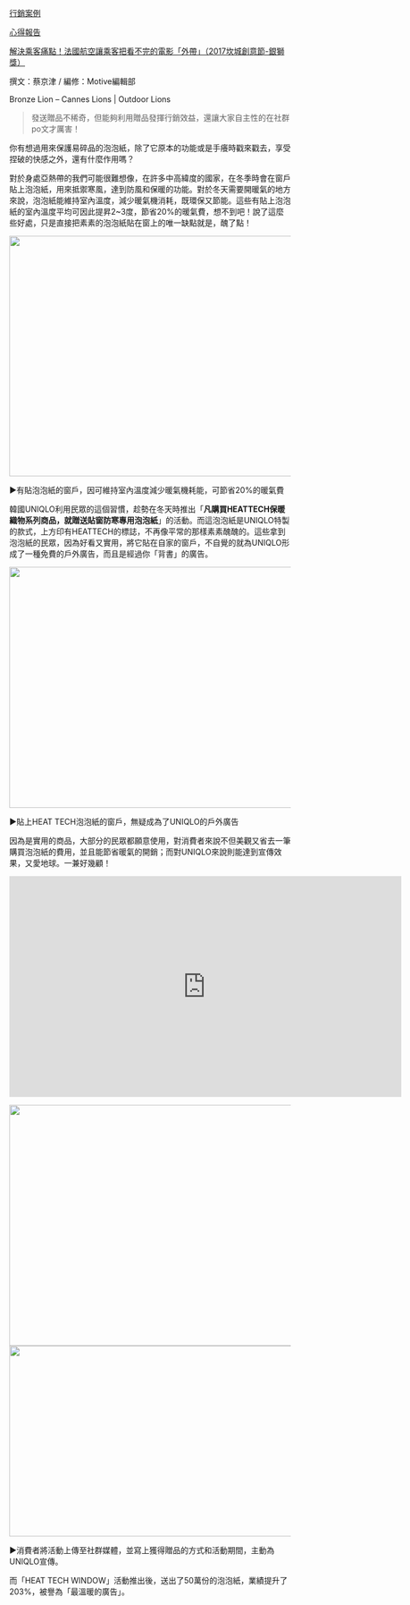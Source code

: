 <html>
<head>
<title> 送什麼贈品才能吸睛，又讓消費者主動宣傳？看韓國UNIQLO發熱衣的創意| Motive商業洞察</title>

</head>


<a href="index.md">行銷案例</a>
<p>
<a href="4th.html"> 心得報告</a>
<p>
<a href="3rd.html">解決乘客痛點！法國航空讓乘客把看不完的電影「外帶」（2017坎城創意節-銀獅獎）</a>
</div><p>撰文：蔡京津  / 編修：Motive編輯部</p>
<p>Bronze Lion &#8211; Cannes Lions | Outdoor Lions</p><blockquote><p>發送贈品不稀奇，但能夠利用贈品發揮行銷效益，還讓大家自主性的在社群po文才厲害！</p></blockquote>
<p>你有想過用來保護易碎品的泡泡紙，除了它原本的功能或是手癢時戳來戳去，享受捏破的快感之外，還有什麼作用嗎？</p>
<p>對於身處亞熱帶的我們可能很難想像，在許多中高緯度的國家，在冬季時會在窗戶貼上泡泡紙，用來抵禦寒風，達到防風和保暖的功能。對於冬天需要開暖氣的地方來說，泡泡紙能維持室內溫度，減少暖氣機消耗，既環保又節能。這些有貼上泡泡紙的室內溫度平均可因此提昇2~3度，節省20%的暖氣費，想不到吧！說了這麼些好處，只是直接把素素的泡泡紙貼在窗上的唯一缺點就是，醜了點！</p>
<p><img class="alignnone size-full wp-image-17610" src="http://www.motive.com.tw/wp-content/uploads/2017/11/螢幕快照-2017-08-30-14.56.30.png" alt="" width="846" height="430" /></p>
<p>▶︎有貼泡泡紙的窗戶，因可維持室內溫度減少暖氣機耗能，可節省20%的暖氣費</p>
<p>韓國UNIQLO利用民眾的這個習慣，趁勢在冬天時推出「<strong>凡購買HEATTECH保暖織物系列商品，就贈送貼窗防寒專用泡泡紙</strong>」的活動。而這泡泡紙是UNIQLO特製的款式，上方印有HEATTECH的標誌，不再像平常的那樣素素醜醜的。這些拿到泡泡紙的民眾，因為好看又實用，將它貼在自家的窗戶，不自覺的就為UNIQLO形成了一種免費的戶外廣告，而且是經過你「背書」的廣告。</p>
<p><img class="alignnone size-full wp-image-17611" src="http://www.motive.com.tw/wp-content/uploads/2017/11/螢幕快照-2017-08-30-14.58.45.png" alt="" width="848" height="431" /></p>
<p>▶︎貼上HEAT TECH泡泡紙的窗戶，無疑成為了UNIQLO的戶外廣告</p>
<p>因為是實用的商品，大部分的民眾都願意使用，對消費者來說不但美觀又省去一筆購買泡泡紙的費用，並且能節省暖氣的開銷；而對UNIQLO來說則能達到宣傳效果，又愛地球。一兼好幾顧！</p>
<p><iframe width="702" height="395" src="https://www.youtube.com/embed/XMjxwiPXR1w?feature=oembed" frameborder="0" gesture="media" allow="encrypted-media" allowfullscreen></iframe></p>
<p><img class="alignnone size-full wp-image-17612" src="http://www.motive.com.tw/wp-content/uploads/2017/11/螢幕快照-2017-08-30-14.58.10.png" alt="" width="845" height="431" /> <img class="alignnone size-large wp-image-17613" src="http://www.motive.com.tw/wp-content/uploads/2017/11/螢幕快照-2017-08-30-14.57.32.png" alt="" width="640" height="341" /></p>
<p>▶︎消費者將活動上傳至社群媒體，並寫上獲得贈品的方式和活動期間，主動為UNIQLO宣傳。</p>
<p>而「HEAT TECH WINDOW」活動推出後，送出了50萬份的泡泡紙，業績提升了203%，被譽為「最溫暖的廣告」。
</p>

</body>
</html>
